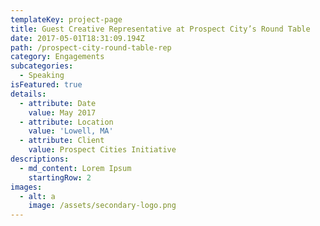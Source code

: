 ```yaml
---
templateKey: project-page
title: Guest Creative Representative at Prospect City’s Round Table
date: 2017-05-01T18:31:09.194Z
path: /prospect-city-round-table-rep
category: Engagements
subcategories:
  - Speaking
isFeatured: true
details:
  - attribute: Date
    value: May 2017
  - attribute: Location
    value: 'Lowell, MA'
  - attribute: Client
    value: Prospect Cities Initiative
descriptions:
  - md_content: Lorem Ipsum
    startingRow: 2
images:
  - alt: a
    image: /assets/secondary-logo.png
---
```


